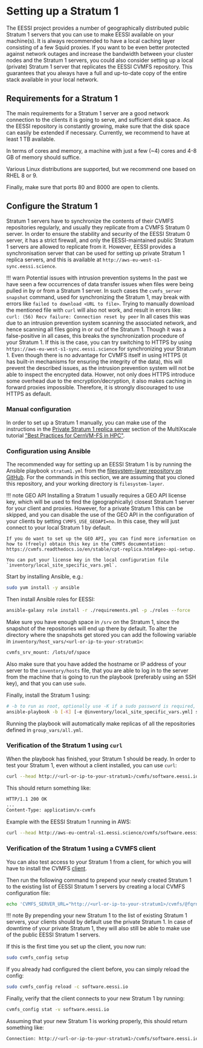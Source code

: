 # Setting up a Stratum 1

The EESSI project provides a number of geographically distributed public Stratum 1 servers that you can use to make EESSI available on your machine(s).
It is always recommended to have a local caching layer consisting of a few Squid proxies. 
If you want to be even better protected against network outages and increase the bandwidth between your cluster nodes and the Stratum 1 servers,
you could also consider setting up a local (private) Stratum 1 server that replicates the EESSI CVMFS repository.
This guarantees that you always have a full and up-to-date copy of the entire stack available in your local network. 

## Requirements for a Stratum 1

The main requirements for a Stratum 1 server are a good network connection to the clients it is going to serve,
and sufficient disk space. As the EESSI repository is constantly growing, make sure that the disk space can easily be extended if necessary. 
Currently, we recommend to have at least 1 TB available.

In terms of cores and memory, a machine with just a few (~4) cores and 4-8 GB of memory should suffice.

Various Linux distributions are supported, but we recommend one based on RHEL 8 or 9.

Finally, make sure that ports 80 and 8000 are open to clients.


## Configure the Stratum 1

Stratum 1 servers have to synchronize the contents of their CVMFS repositories regularly, and usually they replicate from a CVMFS Stratum 0 server. 
In order to ensure the stability and security of the EESSI Stratum 0 server, it has a strict firewall, and only the EESSI-maintained public Stratum 1 servers are allowed to replicate from it.
However, EESSI provides a synchronisation server that can be used for setting up private Stratum 1 replica servers, and this is available at `http://aws-eu-west-s1-sync.eessi.science`.

!!! warn Potential issues with intrusion prevention systems
    In the past we have seen a few occurrences of data transfer issues when files were being pulled in by or from a Stratum 1 server.
    In such cases the `cvmfs_server snapshot` command, used for synchronizing the Stratum 1, may break with errors like `failed to download <URL to file>`.
    Trying to manually download the mentioned file with `curl` will also not work, and result in errors like:
    ```
    curl: (56) Recv failure: Connection reset by peer
    ```
    In all cases this was due to an intrusion prevention system scanning the associated network, and hence scanning all files going in or out of the Stratum 1.
    Though it was a false-positive in all cases, this breaks the synchronization procedure of your Stratum 1.
    If this is the case, you can try switching to HTTPS by using `https://aws-eu-west-s1-sync.eessi.science` for synchronizing your Stratum 1.
    Even though there is no advantage for CVMFS itself in using HTTPS (it has built-in mechanisms for ensuring the integrity of the data),
    this will prevent the described issues, as the intrusion prevention system will not be able to inspect the encrypted data.
    Howver, not only does HTTPS introduce some overhead due to the encryption/decryption, it also makes caching in forward proxies impossible.
    Therefore, it is strongly discouraged to use HTTPS as default.

### Manual configuration

In order to set up a Stratum 1 manually, you can make use of the instructions in the [Private Stratum 1 replica server](https://multixscale.github.io/cvmfs-tutorial-hpc-best-practices/access/stratum1/)
section of the MultiXscale tutorial ["Best Practices for CernVM-FS in HPC"](https://multixscale.github.io/cvmfs-tutorial-hpc-best-practices/).

### Configuration using Ansible

The recommended way for setting up an EESSI Stratum 1 is by running the Ansible playbook `stratum1.yml`
from the [filesystem-layer repository on GitHub](https://github.com/EESSI/filesystem-layer).
For the commands in this section, we are assuming that you cloned this repository, and your working directory is `filesystem-layer`.

!!! note GEO API
    Installing a Stratum 1 usually requires a GEO API license key, which will be used to find the (geographically) closest Stratum 1 server for your client and proxies.
    However, for a private Stratum 1 this can be skipped, and you can disable the use of the GEO API in the configuration of your clients by setting `CVMFS_USE_GEOAPI=no`.
    In this case, they will just connect to your local Stratum 1 by default.
    
    If you do want to set up the GEO API, you can find more information on how to (freely) obtain this key in the CVMFS documentation: https://cvmfs.readthedocs.io/en/stable/cpt-replica.html#geo-api-setup.
    
    You can put your license key in the local configuration file `inventory/local_site_specific_vars.yml`.

Start by installing Ansible, e.g.:

```bash
sudo yum install -y ansible
```

Then install Ansible roles for EESSI:

```bash
ansible-galaxy role install -r ./requirements.yml -p ./roles --force
```

Make sure you have enough space in `/srv` on the Stratum 1, since the snapshot of the repositories
will end up there by default. To alter the directory where the snapshots get stored you can add
the following variable in `inventory/host_vars/<url-or-ip-to-your-stratum1>`:

```bash
cvmfs_srv_mount: /lots/of/space
```

Also make sure that you have added the hostname or IP address of your server to the
`inventory/hosts` file, that you are able to log in to the server from the machine that is going to run the playbook
(preferably using an SSH key), and that you can use `sudo`. 

Finally, install the Stratum 1 using:

``` bash
# -b to run as root, optionally use -K if a sudo password is required, and optionally include your site-specific variables
ansible-playbook -b [-K] [-e @inventory/local_site_specific_vars.yml] stratum1.yml
```
Running the playbook will automatically make replicas of all the repositories defined in `group_vars/all.yml`.


### Verification of the Stratum 1 using `curl`

When the playbook has finished, your Stratum 1 should be ready. In order to test your Stratum 1,
even without a client installed, you can use `curl`:

```bash
curl --head http://<url-or-ip-to-your-stratum1>/cvmfs/software.eessi.io/.cvmfspublished
```
This should return something like:

```bash
HTTP/1.1 200 OK
...
Content-Type: application/x-cvmfs
```

Example with the EESSI Stratum 1 running in AWS:

```bash
curl --head http://aws-eu-central-s1.eessi.science/cvmfs/software.eessi.io/.cvmfspublished
```

### Verification of the Stratum 1 using a CVMFS client

You can also test access to your Stratum 1 from a client, for which you will have to install the CVMFS
[client](https://github.com/EESSI/filesystem-layer#clients). 

Then run the following command to prepend your newly created Stratum 1 to the existing list of EESSI Stratum 1 servers by creating a local CVMFS configuration file:

```bash
echo 'CVMFS_SERVER_URL="http://<url-or-ip-to-your-stratum1>/cvmfs/@fqrn@;$CVMFS_SERVER_URL"' | sudo tee -a /etc/cvmfs/domain.d/eessi-hpc.org.local
```

!!! note
    By prepending your new Stratum 1 to the list of existing Stratum 1 servers, your clients should by default use the private Stratum 1.
    In case of downtime of your private Stratum 1, they will also still be able to make use of the public EESSI Stratum 1 servers.

If this is the first time you set up the client, you now run:

```bash
sudo cvmfs_config setup
```

If you already had configured the client before, you can simply reload the config:

```bash
sudo cvmfs_config reload -c software.eessi.io
```

Finally, verify that the client connects to your new Stratum 1 by running:

```bash
cvmfs_config stat -v software.eessi.io
```

Assuming that your new Stratum 1 is working properly, this should return something like:

```bash
Connection: http://<url-or-ip-to-your-stratum1>/cvmfs/software.eessi.io through proxy DIRECT (online)
```
